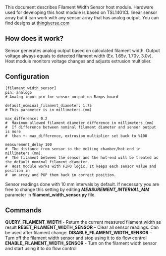 This document describes Filament Width Sensor host module. Hardware used for developing this host module is based on TSL1401CL linear sensor array but it can work with any sensor array that has analog output. You can find designs at [thingiverse.com](https://www.thingiverse.com/search?q=filament%20width%20sensor)

## How does it work?
Sensor generates analog output based on calculated filament width. Output voltage always equals to detected filament width (Ex. 1.65v, 1.70v, 3.0v). Host module monitors voltage changes and adjusts extrusion multiplier.

## Configuration
    [filament_width_sensor]
    pin: analog5
    # Analog input pin for sensor output on Ramps board

    default_nominal_filament_diameter: 1.75
    # This parameter is in millimeters (mm)

    max_difference: 0.2
    #  Maximum allowed filament diameter difference in millimeters (mm)
    #  If difference between nominal filament diameter and sensor output is more
    #  than +- max_difference, extrusion multiplier set back to %100

    measurement_delay 100
    #  The distance from sensor to the melting chamber/hot-end in millimeters (mm).
    #  The filament between the sensor and the hot-end will be treated as the default_nominal_filament_diameter.
    #  Host module works with FIFO logic. It keeps each sensor value and position in
    #  an array and POP them back in correct position.

Sensor readings done with 10 mm intervals by default. If necessary you are free to change this setting by editing ***MEASUREMENT_INTERVAL_MM*** parameter in **filament_width_sensor.py** file.

## Commands
**QUERY_FILAMENT_WIDTH** - Return the current measured filament width as result
**RESET_FILAMENT_WIDTH_SENSOR** – Clear all sensor readings. Can be used after filament change.
**DISABLE_FILAMENT_WIDTH_SENSOR** – Turn off the filament width sensor and stop using it to do flow control
**ENABLE_FILAMENT_WIDTH_SENSOR** - Turn on the filament width sensor and start using it to do flow control